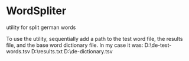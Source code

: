 # WordSpliter
utility for split german words 

To use the utility, sequentially add a path to the test word file, the results file, and the base word dictionary file.
In my case it was:
D:\de-test-words.tsv
D:\results.txt
D:\de-dictionary.tsv
